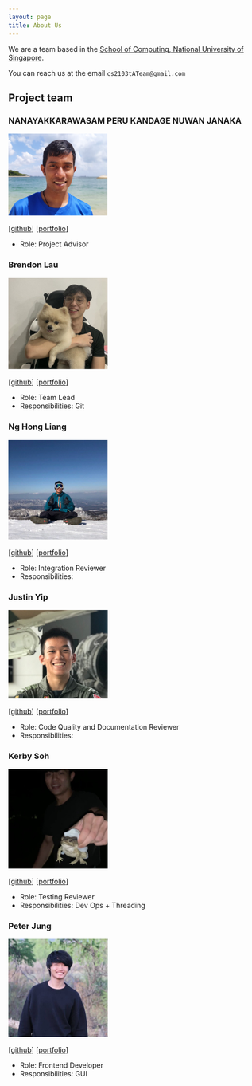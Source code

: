 ```yaml
---
layout: page
title: About Us
---
```


We are a team based in the [School of Computing, National University of Singapore](http://www.comp.nus.edu.sg).

You can reach us at the email `cs2103tATeam@gmail.com`

## Project team

### NANAYAKKARAWASAM PERU KANDAGE NUWAN JANAKA

<img src="images/janakanuwan.png" width="200px">


[[github](https://github.com/janakanuwan)]
[[portfolio](team/janakanuwan.md)]

* Role: Project Advisor

### Brendon Lau

<img src="images/brendonlau.png" width="200px">


[[github](https://github.com/BrendonLau)]
[[portfolio](team/brendonlau.md)]

* Role: Team Lead
* Responsibilities: Git

### Ng Hong Liang

<img src="images/jinnhl.png" width="200px">

[[github](http://github.com/jinnhl)]
[[portfolio](team/jinnhl.md)]

* Role: Integration Reviewer
* Responsibilities: 

### Justin Yip

<img src="images/justinyjt.png" width="200px">

[[github](http://github.com/justinyjt)] [[portfolio](team/justinyjt.md)]

* Role: Code Quality and Documentation Reviewer
* Responsibilities: 

### Kerby Soh

<img src="images/kerbysoh.png" width="200px">

[[github](http://github.com/kerbysoh)]
[[portfolio](team/kerbysoh.md)]

* Role: Testing Reviewer
* Responsibilities: Dev Ops + Threading

### Peter Jung

<img src="images/petermonky.png" width="200px">

[[github](http://github.com/petermonky)]
[[portfolio](team/petermonky.md)]

* Role: Frontend Developer
* Responsibilities: GUI
